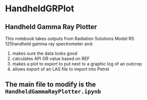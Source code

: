 # HandheldGRPlot
## Handheld Gamma Ray Plotter

This notebook takes outputs from Radiation Solutions Model RS 125handheld gamma ray spectrometer and:
1. makes sure the data looks good
1. calculates API GR value based on REF
1. makes a plot to export to put next to a graphic log of an outcrop
1. allows export of an LAS file to import into Petrel

## The main file to modify is the `HandheldGammaRayPlotter.ipynb`

